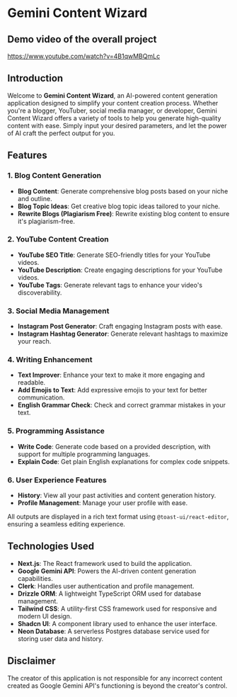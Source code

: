 # Gemini Content Wizard

## Demo video of the overall project

https://www.youtube.com/watch?v=4B1qwMBQmLc

## Introduction

Welcome to **Gemini Content Wizard**, an AI-powered content generation application designed to simplify your content creation process. Whether you're a blogger, YouTuber, social media manager, or developer, Gemini Content Wizard offers a variety of tools to help you generate high-quality content with ease. Simply input your desired parameters, and let the power of AI craft the perfect output for you.

## Features

### 1. Blog Content Generation
- **Blog Content**: Generate comprehensive blog posts based on your niche and outline.
- **Blog Topic Ideas**: Get creative blog topic ideas tailored to your niche.
- **Rewrite Blogs (Plagiarism Free)**: Rewrite existing blog content to ensure it's plagiarism-free.

### 2. YouTube Content Creation
- **YouTube SEO Title**: Generate SEO-friendly titles for your YouTube videos.
- **YouTube Description**: Create engaging descriptions for your YouTube videos.
- **YouTube Tags**: Generate relevant tags to enhance your video's discoverability.

### 3. Social Media Management
- **Instagram Post Generator**: Craft engaging Instagram posts with ease.
- **Instagram Hashtag Generator**: Generate relevant hashtags to maximize your reach.

### 4. Writing Enhancement
- **Text Improver**: Enhance your text to make it more engaging and readable.
- **Add Emojis to Text**: Add expressive emojis to your text for better communication.
- **English Grammar Check**: Check and correct grammar mistakes in your text.

### 5. Programming Assistance
- **Write Code**: Generate code based on a provided description, with support for multiple programming languages.
- **Explain Code**: Get plain English explanations for complex code snippets.

### 6. User Experience Features
- **History**: View all your past activities and content generation history.
- **Profile Management**: Manage your user profile with ease.

All outputs are displayed in a rich text format using `@toast-ui/react-editor`, ensuring a seamless editing experience.

## Technologies Used

- **Next.js**: The React framework used to build the application.
- **Google Gemini API**: Powers the AI-driven content generation capabilities.
- **Clerk**: Handles user authentication and profile management.
- **Drizzle ORM**: A lightweight TypeScript ORM used for database management.
- **Tailwind CSS**: A utility-first CSS framework used for responsive and modern UI design.
- **Shadcn UI**: A component library used to enhance the user interface.
- **Neon Database**: A serverless Postgres database service used for storing user data and history.

## Disclaimer

The creator of this application is not responsible for any incorrect content created as Google Gemini API's functioning is beyond the creator's control.

